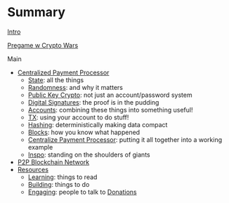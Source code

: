 # Summary

[Intro](./intro.md)

[Pregame w Crypto Wars](./crypto_wars.md)

Main
- [Centralized Payment Processor](./ch1/intro.md)
  - [State](./ch1/state.md): all the things
  - [Randomness](./ch1/randomness.md): and why it matters
  - [Public Key Crypto](./ch1/public_key_crypto.md): not just an account/password system
  - [Digital Signatures](./ch1/digital_signatures.md): the proof is in the pudding
  - [Accounts](./ch1/accounts.md): combining these things into something useful!
  - [TX](./ch1/tx.md): using your account to do stuff!
  - [Hashing](./ch1/hashing.md): deterministically making data compact
  - [Blocks](./ch1/blocks.md): how you know what happened
  - [Centralize Payment Processor](./ch1/centralized_payment_processor.md): putting it all together into a working example
  - [Inspo](./ch1/inspo.md): standing on the shoulders of giants
- [P2P Blockchain Network](.ch2/intro.md)
- [Resources](./resources/intro.md)
  - [Learning](./resources/learning.md): things to read
  - [Building](./resources/building.md): things to do
  - [Engaging](./resources/engaging.md): people to talk to
[Donations](./donations.md)
